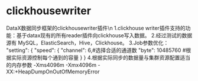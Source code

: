# clickhousewriter
DataX数据同步框架的clickhousewriter插件\n
1.clickhouse writer插件支持的功能：基于datax现有的所有reader插件向clickhouse写入数据。
2.经过测试的数据源有 MySQL，ElasticSearch，Hive，Clickhouse。
3.Job参数优化：
"setting": {
      "speed": {
        "channel": 6,#选择合适的通道数
        "byte": 10485760 #根据实际资源控制每个通到的容量
      }
    }
 4.根据实际同步的数据量与集群资源配置适当的内存参数
 -Xms4096m -Xmx4096m -XX:+HeapDumpOnOutOfMemoryError
